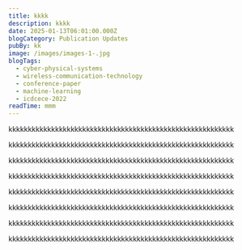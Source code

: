 ```yaml
---
title: kkkk
description: kkkk
date: 2025-01-13T06:01:00.000Z
blogCategory: Publication Updates
pubBy: kk
image: /images/images-1-.jpg
blogTags:
  - cyber-physical-systems
  - wireless-communication-technology
  - conference-paper
  - machine-learning
  - icdcece-2022
readTime: mmm
---
```

kkkkkkkkkkkkkkkkkkkkkkkkkkkkkkkkkkkkkkkkkkkkkkkkkkkkkkkkkk 



kkkkkkkkkkkkkkkkkkkkkkkkkkkkkkkkkkkkkkkkkkkkkkkkkkkkkkkkkk


kkkkkkkkkkkkkkkkkkkkkkkkkkkkkkkkkkkkkkkkkkkkkkkkkkkkkkkkkk


kkkkkkkkkkkkkkkkkkkkkkkkkkkkkkkkkkkkkkkkkkkkkkkkkkkkkkkkkk


kkkkkkkkkkkkkkkkkkkkkkkkkkkkkkkkkkkkkkkkkkkkkkkkkkkkkkkkkk


kkkkkkkkkkkkkkkkkkkkkkkkkkkkkkkkkkkkkkkkkkkkkkkkkkkkkkkkkk


kkkkkkkkkkkkkkkkkkkkkkkkkkkkkkkkkkkkkkkkkkkkkkkkkkkkkkkkkk


kkkkkkkkkkkkkkkkkkkkkkkkkkkkkkkkkkkkkkkkkkkkkkkkkkkkkkkkkk
